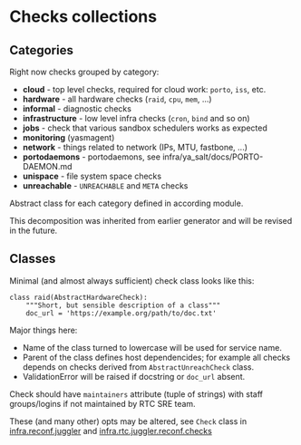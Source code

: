 # Checks collections

## Categories

Right now checks grouped by category:
 - **cloud** - top level checks, required for cloud work: `porto`, `iss`, etc.
 - **hardware** - all hardware checks (`raid`, `cpu`, `mem`, ...)
 - **informal** - diagnostic checks
 - **infrastructure** - low level infra checks (`cron`, `bind` and so on)
 - **jobs** - check that various sandbox schedulers works as expected
 - **monitoring** (yasmagent)
 - **network** - things related to network (IPs, MTU, fastbone, ...)
 - **portodaemons** - portodaemons, see  infra/ya\_salt/docs/PORTO-DAEMON.md
 - **unispace** - file system space checks
 - **unreachable** - `UNREACHABLE` and `META` checks

Abstract class for each category defined in according module.

This decomposition was inherited from earlier generator and will be revised in
the future.

## Classes

Minimal (and almost always sufficient) check class looks like this:
```
class raid(AbstractHardwareCheck):
    """Short, but sensible description of a class"""
    doc_url = 'https://example.org/path/to/doc.txt'
```

Major things here:
 - Name of the class turned to lowercase will be used for service name.
 - Parent of the class defines host dependencides; for example all checks
   depends on checks derived from `AbstractUnreachCheck` class.
 - ValidationError will be raised if docstring or `doc_url` absent.

Check should have `maintainers` attribute (tuple of strings) with staff
groups/logins if not maintained by RTC SRE team.

These (and many other) opts may be altered, see `Check` class in
[infra.reconf.juggler](../../../../reconf_juggler/__init__.py) and
[infra.rtc.juggler.reconf.checks](./__init__.py)
